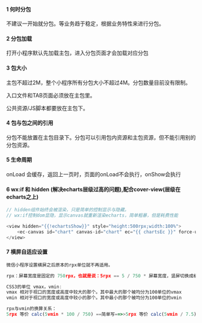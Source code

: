 #### 1  何时分包

不建议一开始就分包。等业务趋于稳定，根据业务特性来进行分包。

#### 2 分包加载

打开小程序默认先加载主包，进入分包页面才会加载对应分包

#### 3 包大小

主包不超过2M，整个小程序所有分包大小不超过4M。分包数量目前没有限制。

入口文件和TAB页面必须放在主包里。

公共资源/JS脚本都要放在主包下。

#### 4 包与包之间的引用

分包不能放置在主包目录下。分包可以引用包内资源和主包资源，但不能引用别的分包资源。

#### 5 生命周期

onLoad 会缓存，返回上一页时，页面的onLoad不会执行，onShow会执行

#### 6 wx:if 和 hidden (解决echarts层级过高的问题),配合cover-view(层级在echarts之上)

```javascript
// hidden组件始终会被渲染，只是简单的控制显示与隐藏。
// wx:if控制dom显隐，显示canvas就重新渲染echarts，简单粗暴，但是耗费性能

<view hidden="{{!echartsShow}}" style="height:500rpx;width:100%">
    <ec-canvas id="chart" canvas-id="chart" ec="{{ chartsEc }}" force-use-old-canvas="true"></ec-canvas>
</view>
```

#### 7 横屏自适应设置

```javascript
微信小程序设置横屏之后原本的rpx单位就不再适用。

rpx：屏幕宽度是固定的 750rpx，也就是说：5rpx == 5 / 750 * 屏幕宽度，竖屏切换成横屏，屏幕宽度就会变大，5rpx也会随即变大。字体也就变大了。

CSS3的单位 vmax，vmin:
vmax 相对于视口的宽度或高度中较大的那个。其中最大的那个被均分为100单位的vmax
vmin 相对于视口的宽度或高度中较小的那个。其中最小的那个被均分为100单位的vmin

rpx与vmin的换算关系：
5rpx 等价 calc(5vmin * 100 / 750) ==简单写==>>5rpx 等价 calc(5vmin / 7.5)
```

